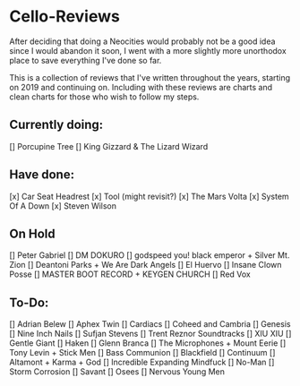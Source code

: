 # Cello-Reviews

After deciding that doing a Neocities would probably not be a good idea since I would abandon it soon, I went with a more slightly more unorthodox place to save everything I've done so far. 

This is a collection of reviews that I've written throughout the years, starting on 2019 and continuing on. Including with these reviews are charts and clean charts for those who wish to follow my steps.

## Currently doing:
 [] Porcupine Tree
 [] King Gizzard & The Lizard Wizard
 
## Have done:
 [x] Car Seat Headrest
 [x] Tool (might revisit?)
 [x] The Mars Volta
 [x] System Of A Down
 [x] Steven Wilson
 
## On Hold
 [] Peter Gabriel
 [] DM DOKURO
 [] godspeed you! black emperor + Silver Mt. Zion
 [] Deantoni Parks + We Are Dark Angels
 [] El Huervo
 [] Insane Clown Posse
 [] MASTER BOOT RECORD + KEYGEN CHURCH
 [] Red Vox
 
## To-Do:
 [] Adrian Belew
 [] Aphex Twin
 [] Cardiacs
 [] Coheed and Cambria
 [] Genesis
 [] Nine Inch Nails
 [] Sufjan Stevens
 [] Trent Reznor Soundtracks
 [] XIU XIU
 [] Gentle Giant
 [] Haken
 [] Glenn Branca
 [] The Microphones + Mount Eerie
 [] Tony Levin + Stick Men
 [] Bass Communion
 [] Blackfield
 [] Continuum
 [] Altamont + Karma + God
 [] Incredible Expanding Mindfuck
 [] No-Man
 [] Storm Corrosion
 [] Savant
 [] Osees
 [] Nervous Young Men
